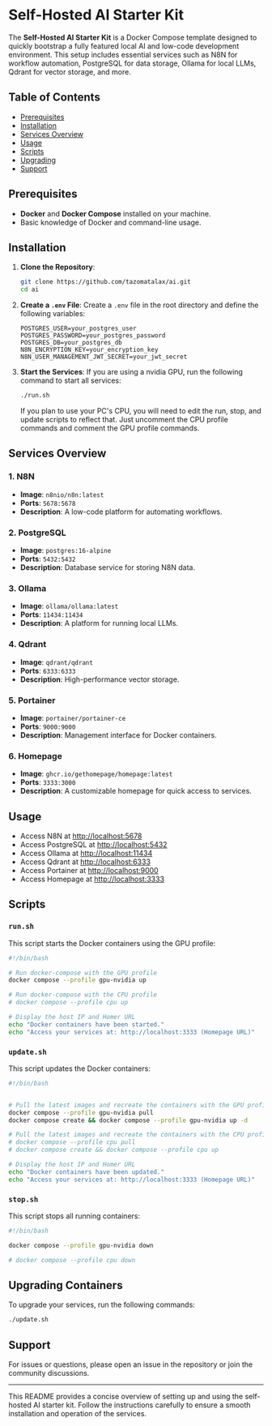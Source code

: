 # Self-Hosted AI Starter Kit

The **Self-Hosted AI Starter Kit** is a Docker Compose template designed to quickly bootstrap a fully featured local AI and low-code development environment. This setup includes essential services such as N8N for workflow automation, PostgreSQL for data storage, Ollama for local LLMs, Qdrant for vector storage, and more.

## Table of Contents
- [Prerequisites](#prerequisites)
- [Installation](#installation)
- [Services Overview](#services-overview)
- [Usage](#usage)
- [Scripts](#scripts)
- [Upgrading](#upgrading)
- [Support](#support)

## Prerequisites

- **Docker** and **Docker Compose** installed on your machine.
- Basic knowledge of Docker and command-line usage.

## Installation

1. **Clone the Repository**:
   ```bash
   git clone https://github.com/tazomatalax/ai.git
   cd ai
   ```

2. **Create a `.env` File**:
   Create a `.env` file in the root directory and define the following variables:
   ```env
   POSTGRES_USER=your_postgres_user
   POSTGRES_PASSWORD=your_postgres_password
   POSTGRES_DB=your_postgres_db
   N8N_ENCRYPTION_KEY=your_encryption_key
   N8N_USER_MANAGEMENT_JWT_SECRET=your_jwt_secret
   ```

3. **Start the Services**:
   If you are using a nvidia GPU, run the following command to start all services:
   ```bash
   ./run.sh
   ```

   If you plan to use your PC's CPU, you will need to edit the run, stop, and update scripts to reflect that. Just uncomment the CPU profile commands and comment the GPU profile commands.

## Services Overview

### 1. N8N
- **Image**: `n8nio/n8n:latest`
- **Ports**: `5678:5678`
- **Description**: A low-code platform for automating workflows.

### 2. PostgreSQL
- **Image**: `postgres:16-alpine`
- **Ports**: `5432:5432`
- **Description**: Database service for storing N8N data.

### 3. Ollama
- **Image**: `ollama/ollama:latest`
- **Ports**: `11434:11434`
- **Description**: A platform for running local LLMs.

### 4. Qdrant
- **Image**: `qdrant/qdrant`
- **Ports**: `6333:6333`
- **Description**: High-performance vector storage.

### 5. Portainer
- **Image**: `portainer/portainer-ce`
- **Ports**: `9000:9000`
- **Description**: Management interface for Docker containers.

### 6. Homepage
- **Image**: `ghcr.io/gethomepage/homepage:latest`
- **Ports**: `3333:3000`
- **Description**: A customizable homepage for quick access to services.

## Usage

- Access N8N at [http://localhost:5678](http://localhost:5678)
- Access PostgreSQL at [http://localhost:5432](http://localhost:5432)
- Access Ollama at [http://localhost:11434](http://localhost:11434)
- Access Qdrant at [http://localhost:6333](http://localhost:6333)
- Access Portainer at [http://localhost:9000](http://localhost:9000)
- Access Homepage at [http://localhost:3333](http://localhost:3333)

## Scripts

### `run.sh`
This script starts the Docker containers using the GPU profile:
```bash
#!/bin/bash

# Run docker-compose with the GPU profile
docker compose --profile gpu-nvidia up

# Run docker-compose with the CPU profile
# docker compose --profile cpu up

# Display the host IP and Homer URL
echo "Docker containers have been started."
echo "Access your services at: http://localhost:3333 (Homepage URL)"
```

### `update.sh`
This script updates the Docker containers:
```bash
#!/bin/bash


# Pull the latest images and recreate the containers with the GPU profile
docker compose --profile gpu-nvidia pull
docker compose create && docker compose --profile gpu-nvidia up -d

# Pull the latest images and recreate the containers with the CPU profile
# docker compose --profile cpu pull
# docker compose create && docker compose --profile cpu up

# Display the host IP and Homer URL
echo "Docker containers have been updated."
echo "Access your services at: http://localhost:3333 (Homepage URL)"
```

### `stop.sh`
This script stops all running containers:
```bash
#!/bin/bash

docker compose --profile gpu-nvidia down

# docker compose --profile cpu down
```



## Upgrading Containers

To upgrade your services, run the following commands:
```bash
./update.sh
```

## Support

For issues or questions, please open an issue in the repository or join the community discussions.

---

This README provides a concise overview of setting up and using the self-hosted AI starter kit. Follow the instructions carefully to ensure a smooth installation and operation of the services.
